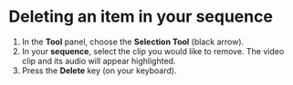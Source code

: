 # Deleting an item in your sequence

1. In the **Tool** panel, choose the **Selection Tool** (black arrow).&#x20;
2. In your **sequence**, select the clip you would like to remove. The video clip and its audio will appear highlighted.
3. Press the **Delete** key (on your keyboard).
